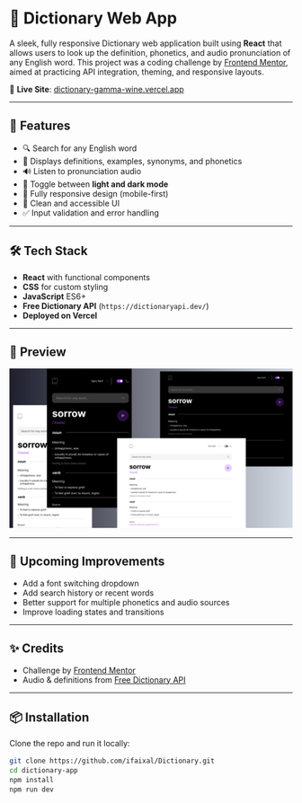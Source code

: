 # 📖 Dictionary Web App

A sleek, fully responsive Dictionary web application built using **React** that allows users to look up the definition, phonetics, and audio pronunciation of any English word. This project was a coding challenge by [Frontend Mentor](https://www.frontendmentor.io/challenges/dictionary-web-app-h5wwnyuKFL), aimed at practicing API integration, theming, and responsive layouts.

🔗 **Live Site**: [dictionary-gamma-wine.vercel.app](https://dictionary-gamma-wine.vercel.app/)

---

## 🚀 Features

- 🔍 Search for any English word
- 🧠 Displays definitions, examples, synonyms, and phonetics
- 🔊 Listen to pronunciation audio
- 🌙 Toggle between **light and dark mode**
- 📱 Fully responsive design (mobile-first)
- 🎨 Clean and accessible UI
- ✅ Input validation and error handling

---

## 🛠 Tech Stack

- **React** with functional components
- **CSS** for custom styling
- **JavaScript** ES6+
- **Free Dictionary API** (`https://dictionaryapi.dev/`)
- **Deployed on Vercel**

---
## 📸 Preview
![Dictionary App Screenshot](./Screenshot.png)


---

## 🧩 Upcoming Improvements

- Add a font switching dropdown
- Add search history or recent words
- Better support for multiple phonetics and audio sources
- Improve loading states and transitions

---

## ✨ Credits

- Challenge by [Frontend Mentor](https://www.frontendmentor.io/challenges/dictionary-web-app-h5wwnyuKFL)
- Audio & definitions from [Free Dictionary API](https://dictionaryapi.dev/)

---

## 📦 Installation

Clone the repo and run it locally:

```bash
git clone https://github.com/ifaixal/Dictionary.git
cd dictionary-app
npm install
npm run dev

